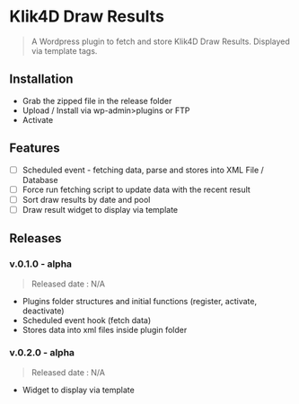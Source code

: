 # Klik4D Draw Results
> A Wordpress plugin to fetch and store Klik4D Draw Results. Displayed via template tags.

## Installation

- Grab the zipped file in the release folder
- Upload / Install via wp-admin>plugins or FTP
- Activate

## Features

- [ ] Scheduled event - fetching data, parse and stores into XML File / Database
- [ ] Force run fetching script to update data with the recent result
- [ ] Sort draw results by date and pool
- [ ] Draw result widget to display via template

## Releases

### v.0.1.0 - alpha

> Released date : N/A

- Plugins folder structures and initial functions (register, activate, deactivate)
- Scheduled event hook (fetch data)
- Stores data into xml files inside plugin folder

### v.0.2.0 - alpha

> Released date : N/A

- Widget to display via template
 
